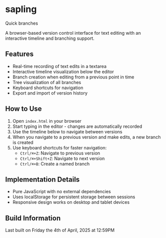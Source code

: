 # sapling
Quick branches

A browser-based version control interface for text editing with an interactive timeline and branching support.

## Features

- Real-time recording of text edits in a textarea
- Interactive timeline visualization below the editor
- Branch creation when editing from a previous point in time
- Tree visualization of all branches
- Keyboard shortcuts for navigation
- Export and import of version history

## How to Use

1. Open `index.html` in your browser
2. Start typing in the editor - changes are automatically recorded
3. Use the timeline below to navigate between versions
4. When you navigate to a previous version and make edits, a new branch is created
5. Use keyboard shortcuts for faster navigation:
   - `Ctrl/⌘+Z`: Navigate to previous version
   - `Ctrl/⌘+Shift+Z`: Navigate to next version
   - `Ctrl/⌘+B`: Create a named branch

## Implementation Details

- Pure JavaScript with no external dependencies
- Uses localStorage for persistent storage between sessions
- Responsive design works on desktop and tablet devices

## Build Information

Last built on Friday the 4th of April, 2025 at 12:59PM
